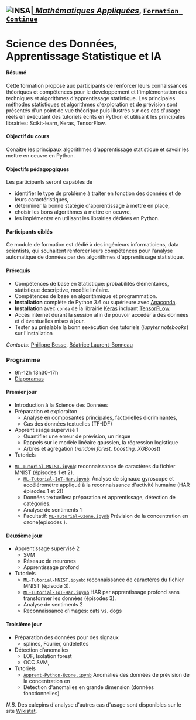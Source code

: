 ## <a href="http://www.insa-toulouse.fr/" ><img src="http://www.math.univ-toulouse.fr/~besse/Wikistat/Images/Logo_INSAvilletoulouse-RVB.png" style="float:left; max-width: 80px; display: inline" alt="INSA"/> |  [*Mathématiques Appliquées*](http://www.math.insa-toulouse.fr/fr/index.html), [`Formation Continue`](http://www.math.insa-toulouse.fr/fr/enseignement.html)

# Science des Données, Apprentissage Statistique et IA

#### Résumé
Cette formation propose aux participants de renforcer leurs connaissances théoriques et compétences pour le développement et l'implémentation des techniques et algorithmes d'apprentissage statistique. Les principales méthodes statistiques et algorithmes d'exploration et de prévision sont présentés d'un point de vue théorique puis illustrés sur des cas d'usage réels en exécutant des tutoriels écrits en Python et utilisant les principales librairies: Scikit-learn, Keras, TensorFlow.

#### Objectif du cours
Conaître les principaux algorithmes d'apprentissage statistique et savoir les mettre en oeuvre en Python.

#### Objectifs pédagopgiques
Les participants seront capables de

- identifier le type de problème à traiter en fonction des données et de leurs caractéristiques, 
- déterminer la bonne statégie d'apprentissage  à mettre en place, 
- choisir les bons algorithmes à mettre en oeuvre,
- les implémenter en utilisant les librairies dédiées en Python.

#### Participants ciblés
Ce module de formation est dédié  à des ingénieurs informaticiens, data scientists, qui souhaitent renforcer leurs compétences pour l'analyse automatique de données par des algorithmes d'apprentissage statistique.

#### Prérequis
- Compétences de base en Statistique: probabilités élémentaires, statistique descriptive, modèle linéaire.
- Compétences de base en algorithmique et programmation.
- **Installation** complète de Python 3.6 ou supérieure avec [Anaconda](https://conda.io/docs/user-guide/install/download.html). 
- **Installation** avec `conda` de la librairie [Keras](https://keras.io/) incluant [TensorFLow](https://www.tensorflow.org/).
- Accès internet durant la session afin de pouvoir accéder à des données et d'éventuelles mises à jour.
- Tester au préalable la bonn eexécution des tutoriels (*jupyter notebooks*) sur l'installation


*Contacts:*  [Philippe Besse](https://www.math.univ-toulouse.fr/~besse/),  [Béatrice Laurent-Bonneau](https://perso.math.univ-toulouse.fr/laurent/) 

### Programme 
* 9h-12h 13h30-17h
* [Diaporamas]()

#### Premier jour
* Introduction à la Science des Données
* Préparation et exploraiton
   - Analyse en composantes principales, factorielles dicriminantes, 
   - Cas des données textuelles (TF-IDF)
* Apprentissage supervisé 1
   - Quantifier une erreur de prévision, un risque
   - Rappels sur le modèle linéaire gaussien, la régression logistique
   - Arbres et agrégation (*random forest, boosting, XGBoost*)
* Tutoriels
- [`ML-Tutorial-MNIST.ipynb`](https://github.com/wikistat/MLTraining/blob/master/Notebooks/ML-Tutorial-MNIST.ipynb): reconnaissance de caractères du fichier MNIST (épisodes 1 et 2).
  - [`ML-Tutorial-IoT-Har.ipynb`](https://github.com/wikistat/MLTraining/blob/master/Notebooks/ML-Tutorial-IoT-Har.ipynb): Analyse de signaux: gyroscope et accéléromètre appliqué à la reconnaissance d'activité humaine (HAR épisodes 1 et 2))
  - Données textuelles: préparation et apprentissage, détection de catégories.
  - Analyse de sentiments 1
  - Facultatif: [`ML-Tutorial-Ozone.ipynb`](https://github.com/wikistat/MLTraining/blob/master/Notebooks/ML-Tutorial-Ozone.ipynb) Prévision de la concentration en ozone(épisodes ).

#### Deuxième jour
* Apprentissage supervisé 2
   - SVM
   - Réseaux de neurones
   - Apprentissage profond
* Tutoriels
  - [`ML-Tutorial-MNIST.ipynb`](https://github.com/wikistat/MLTraining/blob/master/Notebooks/ML-Tutorial-MNIST.ipynb): reconnaissance de caractères du fichier MNIST (épisode 3).
  - [`ML-Tutorial-IoT-Har.ipynb`](https://github.com/wikistat/MLTraining/blob/master/Notebooks/ML-Tutorial-IoT-Har.ipynb) HAR par apprentissage profond sans transformer les données (épisodes 3).
  - Analyse de sentiments 2
  - Reconnaissance d'images: cats vs. dogs

#### Troisième jour
* Préparation des données pour des signaux
   - splines, Fourier, ondelettes
* Détection d'anomalies
   - LOF, Isolation forest
   - OCC SVM,
* Tutoriels
   - [`Apprent-Python-Ozone.ipynb`]() Anomalies des données de prévision de la concentration en 
   - Détection d'anomalies en grande dimension (données fonctionnelles)





	
*N.B.* Des calepins d'analyse d'autres cas d'usage sont disponibles sur le site  [Wikistat](https://github.com/wikistat/).

